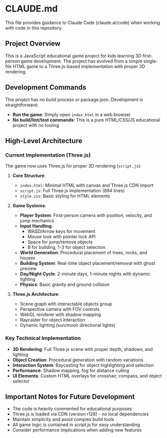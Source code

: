 # CLAUDE.md

This file provides guidance to Claude Code (claude.ai/code) when working with code in this repository.

## Project Overview

This is a JavaScript educational game project for kids learning 3D first-person game development. The project has evolved from a simple single-file HTML game to a Three.js-based implementation with proper 3D rendering.

## Development Commands

This project has no build process or package.json. Development is straightforward:

- **Run the game**: Simply open `index.html` in a web browser
- **No build/lint/test commands**: This is a pure HTML/CSS/JS educational project with no tooling

## High-Level Architecture

### Current Implementation (Three.js)

The game now uses Three.js for proper 3D rendering (`script.js`):

1. **Core Structure**:
   - `index.html`: Minimal HTML with canvas and Three.js CDN import
   - `script.js`: Full Three.js implementation (894 lines)
   - `style.css`: Basic styling for HTML elements

2. **Game Systems**:
   - **Player System**: First-person camera with position, velocity, and jump mechanics
   - **Input Handling**: 
     - WASD/Arrow keys for movement
     - Mouse look with pointer lock API
     - Space for jump/remove objects
     - B for building, 1-3 for object selection
   - **World Generation**: Procedural placement of trees, rocks, and houses
   - **Building System**: Real-time object placement/removal with ghost preview
   - **Day/Night Cycle**: 2-minute days, 1-minute nights with dynamic lighting
   - **Physics**: Basic gravity and ground collision

3. **Three.js Architecture**:
   - Scene graph with interactable objects group
   - Perspective camera with FOV controls
   - WebGL renderer with shadow mapping
   - Raycaster for object interaction
   - Dynamic lighting (sun/moon directional lights)

### Key Technical Implementation

- **3D Rendering**: Full Three.js scene with proper depth, shadows, and lighting
- **Object Creation**: Procedural generation with random variations
- **Interaction System**: Raycasting for object highlighting and selection
- **Performance**: Shadow mapping, fog for distance culling
- **UI Elements**: Custom HTML overlays for crosshair, compass, and object selector

## Important Notes for Future Development

- The code is heavily commented for educational purposes
- Three.js is loaded via CDN (version r128) - no local dependencies
- Maintain simplicity and avoid complex build tools
- All game logic is contained in script.js for easy understanding
- Consider performance implications when adding new features